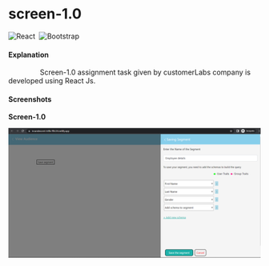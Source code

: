 # screen-1.0

![React](https://img.shields.io/badge/react-%2320232a.svg?style=for-the-badge&logo=react&logoColor=%2361DAFB) &nbsp;![Bootstrap](https://img.shields.io/badge/bootstrap-%23563D7C.svg?style=for-the-badge&logo=bootstrap&logoColor=white)

#### Explanation  
   <p>&nbsp;&nbsp;&nbsp;&nbsp;&nbsp;&nbsp;&nbsp;&nbsp;&nbsp;&nbsp;&nbsp;&nbsp;&nbsp;&nbsp;&nbsp;&nbsp;Screen-1.0 assignment task given by customerLabs company is developed using React Js.</p>


#### Screenshots  

**Screen-1.0**

<img src="https://github.com/Monishadhanasekar/screen-1.0/blob/main/screenshots/screen-1.0.png" title="Screen-1.0"> 

